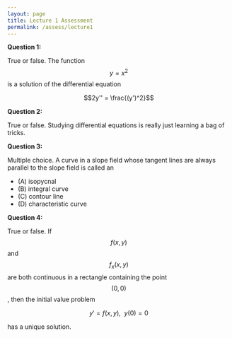 ```yaml
---
layout: page
title: Lecture 1 Assessment
permalink: /assess/lecture1
---
```



**Question 1:**

True or false.
The function $$y=x^2$$ is a solution of the differential equation

$$2y'' = \frac{(y')^2}$$

**Question 2:**

True or false.
Studying differential equations is really just learning a bag of tricks.

**Question 3:**

Multiple choice.
A curve in a slope field whose tangent lines are always parallel to the slope field is called an
* (A) isopycnal
* (B) integral curve
* (C) contour line
* (D) characteristic curve

**Question 4:**

True or false.
If $$f(x,y)$$ and $$f_x(x,y)$$ are both continuous in a rectangle containing the point $$(0,0)$$, then the initial value problem

$$y' = f(x,y),\ \ y(0) = 0$$

has a unique solution.


